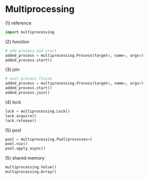 # Multiprocessing

(1) reference
```python
import multiprocessing
```
(2) function
```python
# add process and start
added_process = multiprocessing.Process(target=, name=, args=)
added_process.start()
```
(3) join
```python
# wait process finish
added_process = multiprocessing.Process(target=, name=, args=)
added_process.start()
added_process.join()
```
(4) lock
```python
lock = multiprocessing.Lock()
lock.acquire()
lock.release()
```
(5) pool
```python
pool = multiprocessing.Pool(processes=)
pool.map()
pool.apply_async()
```
(5) shared memory
```python
multiprocessing.Value()
multiprocessing.Array()
```

